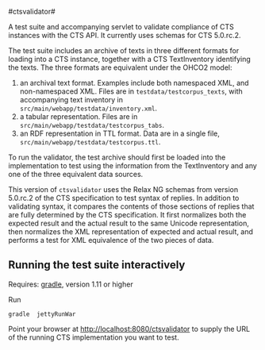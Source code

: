 #ctsvalidator#

A test suite and accompanying servlet to validate compliance of CTS instances with the CTS API.  It currently uses schemas for CTS 5.0.rc.2.

The test suite includes an archive of texts in three different formats for loading into a CTS instance, together with a CTS TextInventory identifying the texts.  The three formats are equivalent under the OHCO2 model:

1. an archival text format.  Examples include both namespaced XML, and non-namespaced XML.  Files are in `testdata/testcorpus_texts`, with accompanying text inventory in `src/main/webapp/testdata/inventory.xml`.
2. a tabular representation.  Files are in `src/main/webapp/testdata/testcorpus_tabs`.
3. an RDF representation in TTL format.  Data are in a single file, `src/main/webapp/testdata/testcorpus.ttl`.

To run the validator, the test archive should first be loaded into the implementation to test using the information from the TextInventory and any one of the three equivalent data sources.

This version of `ctsvalidator` uses the Relax NG schemas from version 5.0.rc.2 of the CTS specification to test syntax of replies.  In addition to validating syntax, it compares the contents of those sections of replies that are fully determined by the CTS specification.  It first normalizes both the expected result and the actual result to the same Unicode representation, then normalizes the XML representation of expected and actual result, and performs a test for XML equivalence of the two pieces of data.


## Running the test suite interactively ##

Requires:  [gradle](http://gradle.org), version 1.11 or higher

Run

    gradle  jettyRunWar

Point your browser at <http://localhost:8080/ctsvalidator> to supply the URL of the running CTS implementation you want to test.

 
